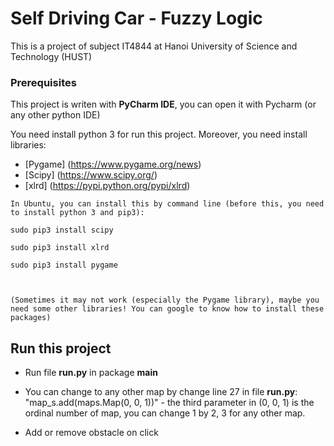 # Self Driving Car - Fuzzy Logic

This is a project of subject IT4844 at Hanoi University of Science and Technology (HUST)

### Prerequisites

This project is writen with **PyCharm IDE**, you can open it with Pycharm (or any other python IDE)

You need install python 3 for run this project. Moreover, you need install libraries:
* [Pygame] (https://www.pygame.org/news)
* [Scipy] (https://www.scipy.org/)
* [xlrd] (https://pypi.python.org/pypi/xlrd)

```
In Ubuntu, you can install this by command line (before this, you need to install python 3 and pip3):

sudo pip3 install scipy

sudo pip3 install xlrd

sudo pip3 install pygame



(Sometimes it may not work (especially the Pygame library), maybe you need some other libraries! You can google to know how to install these packages)
```

## Run this project

- Run file **run.py** in package **main**

- You can change to any other map by change line 27 in file **run.py**: "map_s.add(maps.Map(0, 0, 1))" -
the third parameter in (0, 0, 1) is the ordinal number of map, you can change 1 by 2, 3 for any other map.

- Add or remove obstacle on click
